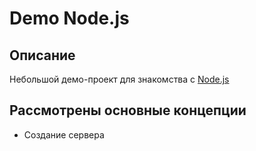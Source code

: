 # Demo Node.js

## Описание

Небольшой демо-проект для знакомства с [Node.js](https://nodejs.org/en/about/)

## Рассмотрены основные концепции

- Создание сервера
